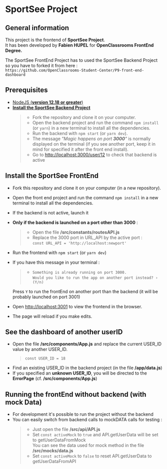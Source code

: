 
# SportSee Project

## General information

This project is the frontend of **SportSee Project**.\
It has been developed by **Fabien HUPEL** for **OpenClassrooms FrontEnd Degree.**

The SportSee FrontEnd Project has to used the SportSee Backend Project so you have to forked it from here :\
`https://github.com/OpenClassrooms-Student-Center/P9-front-end-dashboard`

## Prerequisites

- [NodeJS (**version 12.18 or greater**)](https://nodejs.org/en/)
- [**Install the SportSee Backend Project**](https://github.com/OpenClassrooms-Student-Center/P9-front-end-dashboard)
   >- Fork the repository and clone it on your computer.
   >- Open the backend project and run the command `npm install` (or `yarn`) in a new terminal to install all the dependencies. 
   >- Run the backend with `npm start` (or `yarn dev`).
   >- The message *"Magic happens on port **3000**"* is normally displayed on the terminal (if you see another port, keep it in mind for specified it after the front end install).
   >- Go to [http://localhost:3000/user/12](http://localhost:3000/user/12) to check that backend is active 

## Install the SportSee FrontEnd
- Fork this repository and clone it on your computer (in a new repository).
- Open the front end project and run the command `npm install` in a new terminal to install all the dependencies. 
- If the backend is not active, launch it
- **Only if the backend is launched on a port other than 3000** :
    >- Open the file **/src/constants/routesAPI.js**
    >- Replace the 3000 port in URL_API by the active port :  
    >`const URL_API = 'http://localhost:newport'` 
- Run the frontend with `npm start` (or `yarn dev`)
- If you have this message in your terminal :

    >- `Something is already running on port 3000.`\
    >`Would you like to run the app on another port instead? › (Y/n)`

  Press `Y` to run the frontEnd on another port than the backend (it will be probably launched on port 3001)
- Open [http://localhost:3001](http://localhost:3001) to view the frontend in the browser.
- The page will reload if you make edits.

## See the dashboard of another userID

- Open the file **/src/components/App.js** and replace the current USER_ID value by another USER_ID.
    >`const USER_ID = 18`
- Find an existing USER_ID in the backend project (in the file **/app/data.js**)
- If you specified an **unknown USER_ID**, you will be directed to the **ErrorPage** (cf. **/src/components/App.js**)

## Running the frontEnd without backend (with mock Data)
- For development it's possible to run the project without the backend 
- You can easily switch from backend calls to mockDATA calls for testing : 
    >-  Just open the file **/src/api/API.js**
    >-  Set `const activeMock` to `true` and API.getUserData will be set to getUserDataFromMock\
        You can see the data used for mock method in the file **/src/__mocks__/data.js**
    >-  Set `const activeMock` to `false` to reset API.getUserData to getUserDataFromAPI

